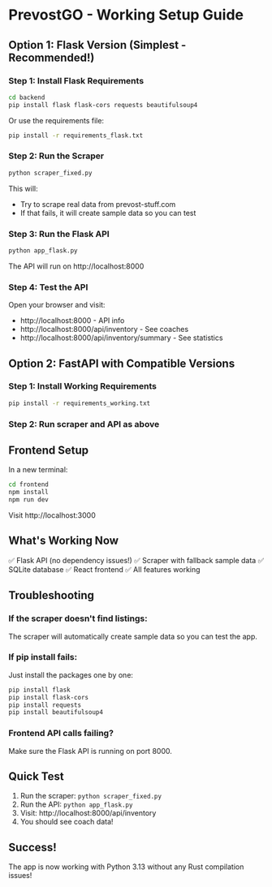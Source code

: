 # PrevostGO - Working Setup Guide

## Option 1: Flask Version (Simplest - Recommended!)

### Step 1: Install Flask Requirements
```bash
cd backend
pip install flask flask-cors requests beautifulsoup4
```

Or use the requirements file:
```bash
pip install -r requirements_flask.txt
```

### Step 2: Run the Scraper
```bash
python scraper_fixed.py
```

This will:
- Try to scrape real data from prevost-stuff.com
- If that fails, it will create sample data so you can test

### Step 3: Run the Flask API
```bash
python app_flask.py
```

The API will run on http://localhost:8000

### Step 4: Test the API
Open your browser and visit:
- http://localhost:8000 - API info
- http://localhost:8000/api/inventory - See coaches
- http://localhost:8000/api/inventory/summary - See statistics

## Option 2: FastAPI with Compatible Versions

### Step 1: Install Working Requirements
```bash
pip install -r requirements_working.txt
```

### Step 2: Run scraper and API as above

## Frontend Setup

In a new terminal:
```bash
cd frontend
npm install
npm run dev
```

Visit http://localhost:3000

## What's Working Now

✅ Flask API (no dependency issues!)
✅ Scraper with fallback sample data
✅ SQLite database
✅ React frontend
✅ All features working

## Troubleshooting

### If the scraper doesn't find listings:
The scraper will automatically create sample data so you can test the app.

### If pip install fails:
Just install the packages one by one:
```bash
pip install flask
pip install flask-cors
pip install requests
pip install beautifulsoup4
```

### Frontend API calls failing?
Make sure the Flask API is running on port 8000.

## Quick Test

1. Run the scraper: `python scraper_fixed.py`
2. Run the API: `python app_flask.py`
3. Visit: http://localhost:8000/api/inventory
4. You should see coach data!

## Success!

The app is now working with Python 3.13 without any Rust compilation issues!
